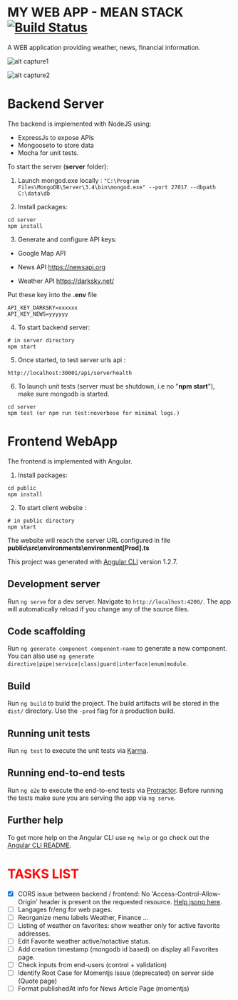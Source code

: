
# MY WEB APP - MEAN STACK [![Build Status](https://travis-ci.org/danmgs/My-weather-app.svg?branch=master)](https://travis-ci.org/danmgs/My-weather-app)

A WEB application providing weather, news, financial information.


![alt capture1](https://github.com/danmgs/My-weather-app/blob/master/public/img/screenshot1.JPG)

![alt capture2](https://github.com/danmgs/My-weather-app/blob/master/public/img/screenshot2.JPG)

# Backend Server

The backend is implemented with NodeJS using:
- ExpressJs to expose APIs
- Mongooseto to store data
- Mocha for unit tests.

To start the server (**server** folder):

1. Launch mongod.exe locally :
`
"C:\Program Files\MongoDB\Server\3.4\bin\mongod.exe" --port 27017 --dbpath C:\data\db
`

2. Install packages:
```
cd server
npm install
```

3. Generate and configure API keys:

- Google Map API

- News API
https://newsapi.org

- Weather API
 https://darksky.net/


Put these key into the **.env** file
```
API_KEY_DARKSKY=xxxxxx
API_KEY_NEWS=yyyyyy
```

4. To start backend server:
```
# in server directory
npm start
```

5. Once started, to test server urls api :
```
http://localhost:30001/api/serverhealth
```

6. To launch unit tests (server must be shutdown, i.e no "**npm start**"), make sure mongodb is started.
```
cd server
npm test (or npm run test:noverbose for minimal logs.)
```

# Frontend WebApp

The frontend is implemented with Angular.

1. Install packages:
```
cd public
npm install
```

2. To start client website :
```
# in public directory
npm start
```

The website will reach the server URL configured in file **public\src\environments\environment[Prod].ts**

This project was generated with [Angular CLI](https://github.com/angular/angular-cli) version 1.2.7.

## Development server

Run `ng serve` for a dev server. Navigate to `http://localhost:4200/`. The app will automatically reload if you change any of the source files.

## Code scaffolding

Run `ng generate component component-name` to generate a new component. You can also use `ng generate directive|pipe|service|class|guard|interface|enum|module`.

## Build

Run `ng build` to build the project. The build artifacts will be stored in the `dist/` directory. Use the `-prod` flag for a production build.

## Running unit tests

Run `ng test` to execute the unit tests via [Karma](https://karma-runner.github.io).

## Running end-to-end tests

Run `ng e2e` to execute the end-to-end tests via [Protractor](http://www.protractortest.org/).
Before running the tests make sure you are serving the app via `ng serve`.

## Further help

To get more help on the Angular CLI use `ng help` or go check out the [Angular CLI README](https://github.com/angular/angular-cli/blob/master/README.md).

# <span style="color:red">TASKS LIST</span>

- [x] CORS issue between backend / frontend:  No 'Access-Control-Allow-Origin' header is present on the requested resource.
 [Help jsonp here](https://codecraft.tv/courses/angular/http/jsonp-with-observables/).
- [ ] Langages fr/eng for web pages.
- [ ] Reorganize menu labels Weather, Finance ...
- [ ] Listing of weather on favorites: show weather only for active favorite addresses.
- [ ] Edit Favorite weather active/notactive status.
- [ ] Add creation timestamp (mongodb id based) on display all Favorites page.
- [ ] Check inputs from end-users (control + validation)
- [ ] Identify Root Case for Momentjs issue (deprecated) on server side (Quote page)
- [ ] Format publishedAt info for News Article Page (momentjs)
